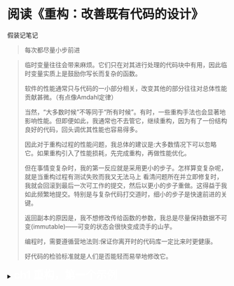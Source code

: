 # 阅读《重构：改善既有代码的设计》
假装记笔记
> 每次都尽量小步前进

>临时变量往往会带来麻烦。它们只在对其进行处理的代码块中有用，因此临时变量实质上是鼓励你写长而复杂的函数。
>
>软件的性能通常只与代码的一小部分相关，改变其他的部分往往对总体性能贡献甚微。（有点像Amdahl定律）                 
>
>当然，“大多数时候”不等同于“所有时候”。有时，一些重构手法也会显著地 影响性能。但即便如此，我通常也不去管它，继续重构，因为有了一份结构良好的代码，回头调优其性能也容易得多。 
>
>因此对于重构过程的性能问题，我总体的建议是:大多数情况下可以忽略它。如果重构引入了性能损耗，先完成重构，再做性能优化。
>
>但在事情变复杂时，我的第一反应就是采用更小的步子。怎样算变复杂呢，就是当重构过程有测试失败而我又无法马上 看清问题所在并立即修复时，我就会回滚到最后一次可工作的提交，然后以更小的步子重做。这得益于我如此频繁地提交。特别是与复杂代码打交道时，细小的步子是快速前进的关键。 
>
>返回副本的原因是，我不想修改传给函数的参数，我总是尽量保持数据不可变(immutable)——可变的状态会很快变成烫手的山芋。
>
>编程时，需要遵循营地法则:保证你离开时的代码库一定比来时更健康。
>
>好代码的检验标准就是人们是否能轻而易举地修改它。

<details>
    <summary>
        <font size="5" color="white">
            <b>ch1 重构，第一个示例</b>
        </font>
    </summary>

### <font size="4"><b>1.1 - 1.5节</b></font>
[1_1.js](./ch1/1_1.js)
* 原始的一段代码

[1_4.js](./ch1/1_4/1_4.js)
* 将计算一个表演的花费提炼成函数

[1_4_2.js](./ch1/1_4/1_4_2.js) [1_4_3.js](./ch1/1_4/1_4_3.js)
* 函数两个参数，一个参数可以用另一个参数计算出来，删除一个参数，并使用内联替换临时变量

[1_4_4.js](./ch1/1_4/1_4_4.js)
* 将计算credits的逻辑提炼成函数将format提炼成函数，避免使用临时变量，临时变量值在局部使用，很容易导致代码变长变复杂
* 将所有thisAmuount都变成内联形式
* 将format这个较通用的名称修改为usd，函数名更加清晰，可以让人不用看函数体就知道函数的用处。并且将除以100放到usd里。美分美元转换

[1_4_5.js](./ch1/1_4/1_4_5.js)
* 将计算credits总和的逻辑提炼出来，拆分循环，提炼成函数，然后使用内联变量

[1_4_6.js](./ch1/1_4/1_4_6.js)
* 将计算totalAmount的逻辑提炼出来，拆分循环，提炼成函数，然后使用内联变量

至此，原始的1_1.js一大段让人头疼的代码，已经被一点一点地拆分到几个小函数里了。

### <font size="4"><b>1.6节</b></font>
想把计算阶段和格式化阶段拆分开来    
第一阶段计算详单「所需的数据」  
第二阶段将数据渲染成文本或html  
第一阶段会创建一个中转数据，然后把它传递给第二阶段

[1_6_1.js](./ch1/1_6/1_6_1.js)
* 将打印详单的的代码提出来。命名renderPlainText

[1_6_2.js](./ch1/1_6/1_6_2.js)
* 将invoice中的customer和performance放到data里面去，这样就可以删去invoice了 。同时注意totalVolumeCredits和totalAmount都是嵌套在renderPlainText中的，并且使用了invoice变量，现在这两个函数的参数也需要从data中获取了，需要修改这两个函数。

[1_6_3.js](./ch1/1_6/1_6_3.js)
* 将plays里的playname和playtype也存到data里。具体是存在performance的play字段里
* playFor函数要使用plays变量，因此将其嵌套在statement函数中，这样renderPlainText就可以删除plays参数了
* 接下来将原函数中要用到performance.name和performance.type的地方都替换了（renderPlainText，amountFor和volumnCreditsFor函数中），替换成data.performances[i].name或type

[1_6_4.js](./ch1/1_6/1_6_4.js)
* 将amountFor函数搬移出来

[1_6_5.js](./ch1/1_6/1_6_5.js)
* 搬移columnCreditsFor观众量积分函数

[1_6_6.js](./ch1/1_6/1_6_6.js)
* 将totalAmount和totalVolumeCredits函数，搬移到了statement函数中。其实可以改造函数体使用外部的statementData变量，但是采用了传递一个参数来避免修改函数体。

[1_6_7.js](./ch1/1_6/1_6_7.js)
* 使用数组的reduce方法改造totalAmount和totalVolumeCredits函数
* 把准备statement数据又提炼成了一个函数。现在statement函数把数据准备好。然后render不再进行计算，只需要接受数据，将数据组织成目标形式就可以了。

[1_6_8](./ch1/1_6/1_6_8/)
* 将createStatementData函数拆分到另一个文件里。
* ***使用module.exports导出函数，使用require引用其他文件中的函数***

[1_6_9](./ch1/1_6/1_6_9/)
* renderHtml()

</details>